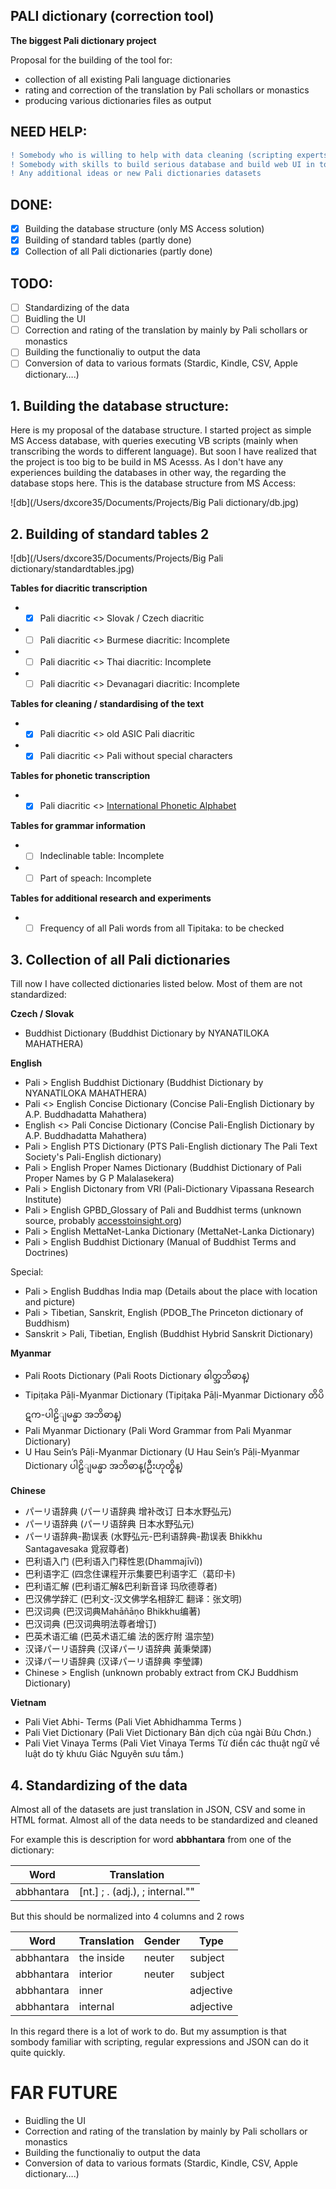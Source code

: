 ## PALI dictionary (correction tool)

**The biggest Pali dictionary project**

Proposal for the building of the tool for:

- collection of all existing Pali language dictionaries
- rating and correction of the translation by Pali schollars or monastics
- producing various dictionaries files as output

## NEED HELP:

```diff
! Somebody who is willing to help with data cleaning (scripting experts, regex experts, database experst)
! Somebody with skills to build serious database and build web UI in top of it
! Any additional ideas or new Pali dictionaries datasets
```

## DONE:

- [x] Building the database structure (only MS Access solution)
- [x] Building of standard tables (partly done)
- [x] Collection of all Pali dictionaries  (partly done)

## TODO:

- [ ] Standardizing of the data
- [ ] Buidling the UI
- [ ] Correction and rating of the translation by mainly by Pali schollars or monastics
- [ ] Building the functionaliy to output the data
- [ ] Conversion of data to various formats (Stardic, Kindle, CSV, Apple dictionary….)

## 1. Building the database structure: 

Here is my proposal of the database structure. I started project as simple MS Access database, with queries executing VB scripts (mainly when transcribing the words to different language). But soon I have realized that the project is too big to be build in MS Acesss. As I don't have any experiences building the databases in other way, the regarding the database stops here. This is the database structure from MS Access:

![db](/Users/dxcore35/Documents/Projects/Big Pali dictionary/db.jpg)

## 2. Building of standard tables 2

![db](/Users/dxcore35/Documents/Projects/Big Pali dictionary/standardtables.jpg)

**Tables for diacritic transcription**

- - [x] Pali diacritic <> Slovak / Czech diacritic
- - [ ] Pali diacritic <> Burmese diacritic: Incomplete
- - [ ] Pali diacritic <> Thai diacritic:  Incomplete
- - [ ] Pali diacritic <> Devanagari diacritic: Incomplete

**Tables for cleaning / standardising of the text**

- - [x] Pali diacritic <> old ASIC Pali diacritic
- - [x] Pali diacritic <> Pali without special characters

**Tables for phonetic transcription**

- - [x] Pali diacritic <> [International Phonetic Alphabet](https://en.wikipedia.org/wiki/International_Phonetic_Alphabet)

**Tables for grammar information**

- - [ ] Indeclinable table: Incomplete
- - [ ] Part of speach: Incomplete

**Tables for additional research and experiments**

- - [ ] Frequency of all Pali words from all Tipitaka: to be checked

## 3. Collection of all Pali dictionaries

Till now I have collected dictionaries listed below. Most of them are not  standardized: 

**Czech / Slovak**

- Buddhist Dictionary	(Buddhist Dictionary by NYANATILOKA MAHATHERA)

**English**

- Pali > English Buddhist Dictionary	(Buddhist Dictionary by NYANATILOKA MAHATHERA)
- Pali <> English Concise Dictionary	(Concise Pali-English Dictionary by A.P. Buddhadatta Mahathera)
- English <> Pali Concise Dictionary	(Concise Pali-English Dictionary by A.P. Buddhadatta Mahathera)
- Pali > English PTS Dictionary	(PTS Pali-English dictionary The Pali Text Society's Pali-English dictionary)
- Pali > English Proper Names Dictionary	(Buddhist Dictionary of Pali Proper Names by G P Malalasekera)
- Pali > English Dictonary from VRI	(Pali-Dictionary Vipassana Research Institute)
- Pali > English GPBD_Glossary of Pali and Buddhist terms (unknown source, probably [accesstoinsight.org](http://accesstoinsight.org))
- Pali > English MettaNet-Lanka Dictionary (MettaNet-Lanka Dictionary)
- Pali > English Buddhist Dictionary (Manual of Buddhist Terms and Doctrines)

Special:

- Pali > English Buddhas India map (Details about the place with location and picture)
- Pali > Tibetian, Sanskrit, English (PDOB_The Princeton dictionary of Buddhism)
- Sanskrit > Pali, Tibetian, English  (Buddhist Hybrid Sanskrit Dictionary)

**Myanmar**

- Pali Roots Dictionary	(Pali Roots Dictionary ဓါတ္အဘိဓာန္)
- Tipiṭaka Pāḷi-Myanmar Dictionary	(Tipiṭaka Pāḷi-Myanmar Dictionary တိပိဋက-ပါဠိျမန္မာ အဘိဓာန္)
- Pali Myanmar Dictionary	(Pali Word Grammar from Pali Myanmar Dictionary)
- U Hau Sein’s Pāḷi-Myanmar Dictionary	(U Hau Sein’s Pāḷi-Myanmar Dictionary ပါဠိျမန္မာ အဘိဓာန္(ဦးဟုတ္စိန္)

**Chinese**

- パーリ语辞典	(パーリ语辞典 增补改订 日本水野弘元)
- パーリ语辞典	(パーリ语辞典 日本水野弘元)
- パーリ语辞典-勘误表	(水野弘元-巴利语辞典-勘误表 Bhikkhu Santagavesaka 覓寂尊者)
- 巴利语入门	(巴利语入门释性恩(Dhammajīvī))
- 巴利语字汇	(四念住课程开示集要巴利语字汇（葛印卡)
- 巴利语汇解	(巴利语汇解&巴利新音译 玛欣德尊者)
- 巴汉佛学辞汇	(巴利文-汉文佛学名相辞汇 翻译：张文明)
- 巴汉词典	(巴汉词典Mahāñāṇo Bhikkhu编著)
- 巴汉词典	(巴汉词典明法尊者增订)
- 巴英术语汇编	(巴英术语汇编 法的医疗附 温宗堃)
- 汉译パーリ语辞典	(汉译パーリ语辞典 黃秉榮譯)
- 汉译パーリ语辞典	(汉译パーリ语辞典 李瑩譯)
- Chinese > English (unknown probably extract from CKJ Buddhism Dictionary)

**Vietnam**

- Pali Viet Abhi- Terms	(Pali Viet Abhidhamma Terms )
- Pali Viet Dictionary	(Pali Viet Dictionary  Bản dịch của ngài Bửu Chơn.)
- Pali Viet Vinaya Terms	(Pali Viet Vinaya Terms  Từ điển các thuật ngữ về luật do tỳ khưu Giác Nguyên sưu tầm.)

## 4. Standardizing of the data

Almost all of the datasets are just translation in JSON, CSV and some in HTML format. Almost all of the data needs to be standardized and cleaned

For example this is description for word **abbhantara** from one of the dictionary:

| Word       | Translation                     |
| ---------- | ------------------------------- |
| abbhantara | [nt.] ; . (adj.), ; internal."" |

But this should be normalized into 4 columns and 2 rows

| Word       | Translation | Gender | Type      |
| ---------- | ----------- | ------ | --------- |
| abbhantara | the inside  | neuter | subject   |
| abbhantara | interior    | neuter | subject   |
| abbhantara | inner       |        | adjective |
| abbhantara | internal    |        | adjective |

In this regard there is a lot of work to do. But my assumption is that sombody familiar with scripting, regular expressions and JSON can do it quite quickly.

# FAR FUTURE

- Buidling the UI
- Correction and rating of the translation by mainly by Pali schollars or monastics
- Building the functionaliy to output the data
- Conversion of data to various formats (Stardic, Kindle, CSV, Apple dictionary….)
